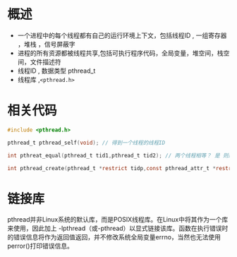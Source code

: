 # 概述
- 一个进程中的每个线程都有自己的运行环境上下文，包括线程ID , 一组寄存器 ，堆栈 ，信号屏蔽字
- 进程的所有资源都被线程共享,包括可执行程序代码，全局变量，堆空间，栈空间，文件描述符
- 线程ID , 数据类型 pthread_t
- 线程库 ,`<pthread.h>`


# 相关代码
```c
#include <pthread.h>

pthread_t pthread_self(void); // 得到一个线程的线程ID

int pthreat_equal(pthread_t tid1,pthread_t tid2); // 两个线程相等？ 是 则返回 0

int pthread_create(pthread_t *restrict tidp,const pthread_attr_t *restrict attr,void *(*start_rtn)(void *),void *restrict arg); //创建一个线程

```

# 链接库
pthread并非Linux系统的默认库，而是POSIX线程库。在Linux中将其作为一个库来使用，因此加上 -lpthread（或-pthread）以显式链接该库。函数在执行错误时的错误信息将作为返回值返回，并不修改系统全局变量errno，当然也无法使用perror()打印错误信息。
